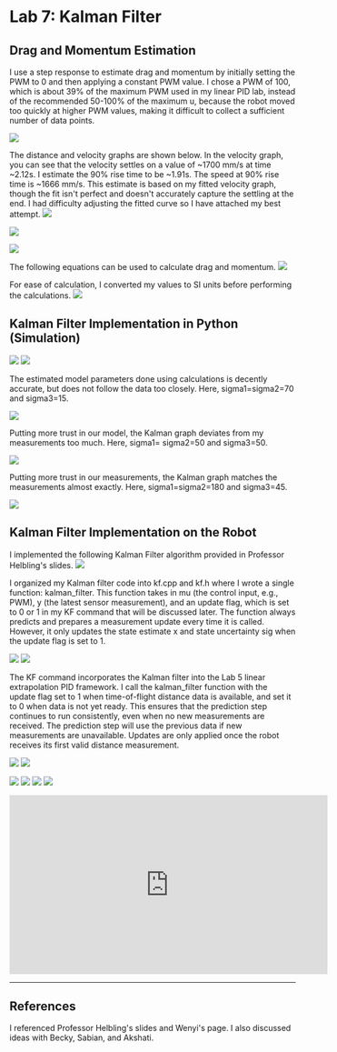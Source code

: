 # Lab 7: Kalman Filter

## Drag and Momentum Estimation

I use a step response to estimate drag and momentum by initially setting the PWM to 0 and then applying a constant PWM value. I chose a PWM of 100, which is about 39% of the maximum PWM used in my linear PID lab, instead of the recommended 50-100% of the maximum u, because the robot moved too quickly at higher PWM values, making it difficult to collect a sufficient number of data points.

![](images/Lab7/100pwm.jpeg)

The distance and velocity graphs are shown below. In the velocity graph, you can see that the velocity settles on a value of ~1700 mm/s at time ~2.12s. I estimate the 90% rise time to be ~1.91s. The speed at 90% rise time is ~1666 mm/s. This estimate is based on my fitted velocity graph, though the fit isn't perfect and doesn't accurately capture the settling at the end. I had difficulty adjusting the fitted curve so I have attached my best attempt.
![](images/Lab7/distance.jpeg)

![](images/Lab7/velocity.jpeg)

![](images/Lab7/fitted_velocity.jpeg)

The following equations can be used to calculate drag and momentum.
![](images/Lab7/drag_eq.png)

For ease of calculation, I converted my values to SI units before performing the calculations.
![](images/Lab7/calc.png)


## Kalman Filter Implementation in Python (Simulation)
![](images/Lab7/kf_py.jpeg)
![](images/Lab7/kf_py2.jpeg)

The estimated model parameters done using calculations is decently accurate, but does not follow the data too closely. Here, sigma1=sigma2=70 and sigma3=15.

![](images/Lab7/model_est.jpeg)

Putting more trust in our model, the Kalman graph deviates from my measurements too much. Here, sigma1= sigma2=50 and sigma3=50.

![](images/Lab7/kf_model_py.jpeg)

Putting more trust in our measurements, the Kalman graph matches the measurements almost exactly. Here, sigma1=sigma2=180 and sigma3=45.

![](images/Lab7/kf_measure_py.jpeg)


## Kalman Filter Implementation on the Robot
I implemented the following Kalman Filter algorithm provided in Professor Helbling's slides.
![](images/Lab7/kalman_math.jpeg)

I organized my Kalman filter code into kf.cpp and kf.h where I wrote a single function: kalman_filter. This function takes in mu (the control input, e.g., PWM), y (the latest sensor measurement), and an update flag, which is set to 0 or 1 in my KF command that will be discussed later. The function always predicts and prepares a measurement update every time it is called. However, it only updates the state estimate x and state uncertainty sig when the update flag is set to 1.

![](images/Lab7/kf_ard1.jpeg)
![](images/Lab7/kf_ard2.jpeg)

The KF command incorporates the Kalman filter into the Lab 5 linear extrapolation PID framework. I call the kalman_filter function with the update flag set to 1 when time-of-flight distance data is available, and set it to 0 when data is not yet ready. This ensures that the prediction step continues to run consistently, even when no new measurements are received. The prediction step will use the previous data if new measurements are unavailable. Updates are only applied once the robot receives its first valid distance measurement.

![](images/Lab7/kf_case1.jpeg)
![](images/Lab7/kf_case2.jpeg)

![](images/Lab7/kf_graph.png)
![](images/Lab7/PWM.png)
![](images/Lab7/P_val.png)
![](images/Lab7/I_val.png)

<iframe width="560" height="315" src="https://www.youtube.com/embed/tTEcGPCQIAs" frameborder="0" allow="accelerometer; autoplay; encrypted-media; gyroscope; picture-in-picture" allowfullscreen></iframe>

___

## References
I referenced Professor Helbling's slides and Wenyi's page. I also discussed ideas with Becky, Sabian, and Akshati.
